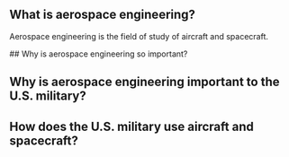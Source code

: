 ## What is aerospace engineering?
<p>Aerospace engineering is the field of study of aircraft and spacecraft. </p>
## Why is aerospace engineering so important?

## Why is aerospace engineering important to the U.S. military?

## How does the U.S. military use aircraft and spacecraft?

